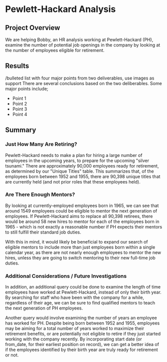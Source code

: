 # Pewlett-Hackard Analysis

## Project Overview
We are helping Bobby, an HR analysis working at Pewlett-Hackard (PH), examine the number of potential job openings in the company by looking at the number of employees eligible for retirement. 

## Results
/bulleted list with four major points from two deliverables, use images as support
There are several conclusions based on the two deliberables. Some major points include;

- Point 1
- Point 2
- Point 3
- Point 4 

## Summary

### Just How Many Are Retiring?
Pewlett-Hackard needs to make a plan for hiring a large number of employees in the upcoming years, to prepare for the upcoming "silver tsunami." There are approximately 90,000 employees ready for retirement, as determined by our "Unique Titles" table. This summarizes that, of the employees born between 1952 and 1955, there are 90,398 unique titles that are currently held (and not prior roles that these employees held). 

### Are There Enough Mentors?
By looking at currently-employed employees born in 1965, we can see that around 1549 employees could be eligible to mentor the next generation of employees. If Pewlett-Hackard aims to replace all 90,398 retirees, there would be around 58 new hires to mentor for each of the employees born in 1965 - which is not exactly a reasonable number if PH expects their mentors to still fulfill their standard job duties. 

With this in mind, it would likely be beneficial to expand our search of eligible mentors to include more than just employees born within a single calendar year, as there are not nearly enough employees to mentor the new hires, unless they are going to switch mentoring to their new full-time job duties. 

### Additional Considerations / Future Investigations 
In addition, an additional query could be done to examine the length of time employees have worked at Pewlett-Hackard, instead of only their birth year. By searching for staff who have been with the company for a while, regardless of their age, we can be sure to find qualified mentors to teach the next generation of PH employees. 

Another query would involve examining the number of years an employee has worked for PH. Despite being born between 1952 and 1955, employees may be aiming for a total number of years worked to maximize their retirement benefits, or are potentially not eligible to retire if they just started working with the company recently. By incorporating start date (or from_date, for their earliest position on record), we can get a better idea of if the employees identified by their birth year are truly ready for retirement or not. 